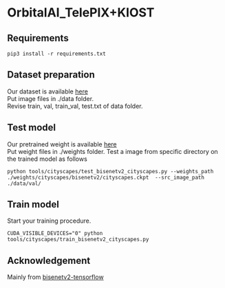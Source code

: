 # OrbitalAI_TelePIX+KIOST

## Requirements
```
pip3 install -r requirements.txt
```

## Dataset preparation
Our dataset is available [here](https://drive.google.com/drive/folders/1Xyh_aJZCDGTDpfz0nXOO0BLJGtuwUenX?usp=drive_link)  
Put image files in ./data folder.  
Revise train, val, train_val, test.txt of data folder.  

## Test model
Our pretrained weight is available [here](https://drive.google.com/drive/folders/1rkc5AkHkIUofTwEC9-mi9x2_UIl3C1nd?usp=drive_link)  
Put weight files in ./weights folder.
Test a image from specific directory on the trained model as follows
```
python tools/cityscapes/test_bisenetv2_cityscapes.py --weights_path ./weights/cityscapes/bisenetv2/cityscapes.ckpt  --src_image_path ./data/val/
```

## Train model
Start your training procedure.
```
CUDA_VISIBLE_DEVICES="0" python tools/cityscapes/train_bisenetv2_cityscapes.py
```

## Acknowledgement
Mainly from [bisenetv2-tensorflow](https://github.com/MaybeShewill-CV/bisenetv2-tensorflow) 
